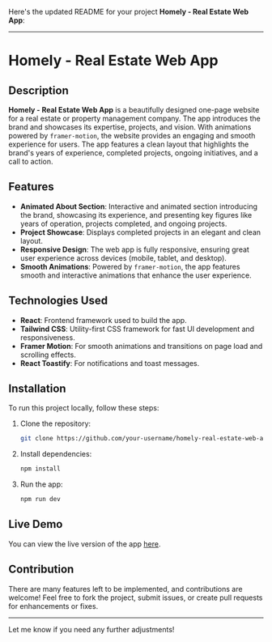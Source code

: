 Here's the updated README for your project **Homely - Real Estate Web App**:

---

# Homely - Real Estate Web App

## Description
**Homely - Real Estate Web App** is a beautifully designed one-page website for a real estate or property management company. The app introduces the brand and showcases its expertise, projects, and vision. With animations powered by `framer-motion`, the website provides an engaging and smooth experience for users. The app features a clean layout that highlights the brand's years of experience, completed projects, ongoing initiatives, and a call to action.

## Features

- **Animated About Section**: Interactive and animated section introducing the brand, showcasing its experience, and presenting key figures like years of operation, projects completed, and ongoing projects.
- **Project Showcase**: Displays completed projects in an elegant and clean layout.
- **Responsive Design**: The web app is fully responsive, ensuring great user experience across devices (mobile, tablet, and desktop).
- **Smooth Animations**: Powered by `framer-motion`, the app features smooth and interactive animations that enhance the user experience.

## Technologies Used

- **React**: Frontend framework used to build the app.
- **Tailwind CSS**: Utility-first CSS framework for fast UI development and responsiveness.
- **Framer Motion**: For smooth animations and transitions on page load and scrolling effects.
- **React Toastify**: For notifications and toast messages.

## Installation

To run this project locally, follow these steps:

1. Clone the repository:
   ```bash
   git clone https://github.com/your-username/homely-real-estate-web-app.git
   ```

2. Install dependencies:
   ```bash
   npm install
   ```

3. Run the app:
   ```bash
   npm run dev
   ```

## Live Demo

You can view the live version of the app [here](https://homely-uvic19.netlify.app/).

## Contribution

There are many features left to be implemented, and contributions are welcome! Feel free to fork the project, submit issues, or create pull requests for enhancements or fixes.

---

Let me know if you need any further adjustments!
